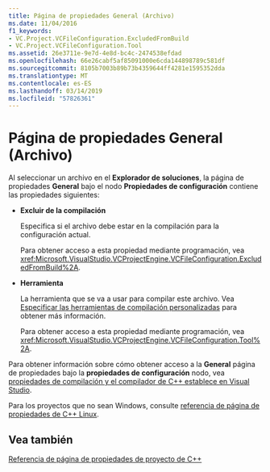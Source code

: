 ```yaml
---
title: Página de propiedades General (Archivo)
ms.date: 11/04/2016
f1_keywords:
- VC.Project.VCFileConfiguration.ExcludedFromBuild
- VC.Project.VCFileConfiguration.Tool
ms.assetid: 26e3711e-9e7d-4e8d-bc4c-2474538efdad
ms.openlocfilehash: 66e26cabf5af85091000e6cda144898789c581df
ms.sourcegitcommit: 8105b7003b89b73b4359644ff4281e1595352dda
ms.translationtype: MT
ms.contentlocale: es-ES
ms.lasthandoff: 03/14/2019
ms.locfileid: "57826361"
---
```

# <a name="general-property-page-file"></a>Página de propiedades General (Archivo)

Al seleccionar un archivo en el **Explorador de soluciones**, la página de propiedades **General** bajo el nodo **Propiedades de configuración** contiene las propiedades siguientes:

- **Excluir de la compilación**

   Especifica si el archivo debe estar en la compilación para la configuración actual.

   Para obtener acceso a esta propiedad mediante programación, vea <xref:Microsoft.VisualStudio.VCProjectEngine.VCFileConfiguration.ExcludedFromBuild%2A>.

- **Herramienta**

   La herramienta que se va a usar para compilar este archivo. Vea [Especificar las herramientas de compilación personalizadas](../specifying-custom-build-tools.md) para obtener más información.

   Para obtener acceso a esta propiedad mediante programación, vea <xref:Microsoft.VisualStudio.VCProjectEngine.VCFileConfiguration.Tool%2A>.

Para obtener información sobre cómo obtener acceso a la **General** página de propiedades bajo la **propiedades de configuración** nodo, vea [propiedades de compilación y el compilador de C++ establece en Visual Studio](../working-with-project-properties.md).

Para los proyectos que no sean Windows, consulte [referencia de página de propiedades de C++ Linux](../../linux/prop-pages-linux.md).

## <a name="see-also"></a>Vea también

[Referencia de página de propiedades de proyecto de C++](property-pages-visual-cpp.md)